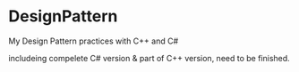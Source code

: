 # DesignPattern
My Design Pattern practices with C++ and C# 

includeing compelete C# version
& part of C++ version, need to be finished.


